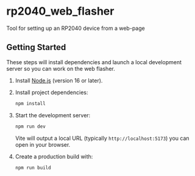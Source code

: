 # rp2040_web_flasher
Tool for setting up an RP2040 device from a web-page

## Getting Started

These steps will install dependencies and launch a local development
server so you can work on the web flasher.

1. Install [Node.js](https://nodejs.org/) (version 16 or later).
2. Install project dependencies:

   ```bash
   npm install
   ```

3. Start the development server:

   ```bash
   npm run dev
   ```

   Vite will output a local URL (typically `http://localhost:5173`) you
   can open in your browser.

4. Create a production build with:

   ```bash
   npm run build
   ```

